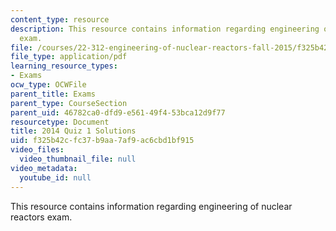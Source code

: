 ```yaml
---
content_type: resource
description: This resource contains information regarding engineering of nuclear reactors
  exam.
file: /courses/22-312-engineering-of-nuclear-reactors-fall-2015/f325b42cfc37b9aa7af9ac6cbd1bf915_MIT22_312F15_quiz1_2014Sol.pdf
file_type: application/pdf
learning_resource_types:
- Exams
ocw_type: OCWFile
parent_title: Exams
parent_type: CourseSection
parent_uid: 46782ca0-dfd9-e561-49f4-53bca12d9f77
resourcetype: Document
title: 2014 Quiz 1 Solutions
uid: f325b42c-fc37-b9aa-7af9-ac6cbd1bf915
video_files:
  video_thumbnail_file: null
video_metadata:
  youtube_id: null
---
```

This resource contains information regarding engineering of nuclear reactors exam.

